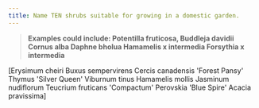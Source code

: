 ```yaml
---
title: Name TEN shrubs suitable for growing in a domestic garden.
---
```



> **Examples could include:
Potentilla fruticosa,
Buddleja davidii
Cornus alba
Daphne bholua
Hamamelis x intermedia
Forsythia x intermedia** 


[Erysimum cheiri
Buxus sempervirens
Cercis canadensis 'Forest Pansy'
Thymus 'Silver Queen'
Viburnum tinus
Hamamelis mollis
Jasminum nudiflorum
Teucrium fruticans 'Compactum'
Perovskia 'Blue Spire'
Acacia pravissima]
